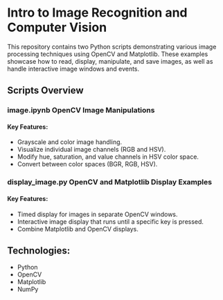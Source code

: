 # Intro to Image Recognition and Computer Vision

This repository contains two Python scripts demonstrating various image processing techniques using OpenCV and Matplotlib. These examples showcase how to read, display, manipulate, and save images, as well as handle interactive image windows and events.


## Scripts Overview

### **image.ipynb OpenCV Image Manipulations**
#### Key Features:
- Grayscale and color image handling.
- Visualize individual image channels (RGB and HSV).
- Modify hue, saturation, and value channels in HSV color space.
- Convert between color spaces (BGR, RGB, HSV).



### **display_image.py OpenCV and Matplotlib Display Examples**
#### Key Features:
- Timed display for images in separate OpenCV windows.
- Interactive image display that runs until a specific key is pressed.
- Combine Matplotlib and OpenCV displays.


## Technologies:

- Python 
- OpenCV 
- Matplotlib
- NumPy
